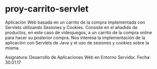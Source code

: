# proy-carrito-servlet
Aplicación Web basada en un carrito de la compra implementada con Servlets utilizando Sesiones y Cookies.
Consiste en el añadido de productos, en este caso de videojuegos, a un carrito de la compra online para hacer su posterior compra.
Nos interesa la implementación de la aplicación con Servlets de Java y el uso de sesiones y cookies sobre la misma.

Asignatura: Desarrollo de Aplicaciones Web en Entorno Servidor.
Fecha: 30.01.17
